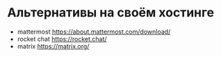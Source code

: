 # Альтернативы на своём хостинге
* mattermost https://about.mattermost.com/download/ 
* rocket chat https://rocket.chat/
* matrix https://matrix.org/

